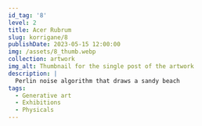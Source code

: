 ```yaml
---
id_tag: '8'
level: 2
title: Acer Rubrum
slug: korrigane/8
publishDate: 2023-05-15 12:00:00
img: /assets/8_thumb.webp
collection: artwork
img_alt: Thumbnail for the single post of the artwork
description: |
  Perlin noise algorithm that draws a sandy beach
tags:
  - Generative art
  - Exhibitions
  - Physicals
---
```

